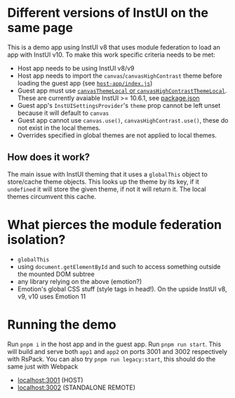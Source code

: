 # Different versions of InstUI on the same page

This is a demo app using InstUI v8 that uses module federation to load an app with InstUI v10. To make this work specific criteria needs to be met:

- Host app needs to be using InstUI v8/v9
- Host app needs to import the `canvas`/`canvasHighContrast` theme before loading the guest app (see [`host-app/index.js`](https://github.com/matyasf/module-federation-instui/blob/main/host-app/src/index.js#L9))
- Guest app must use [`canvasThemeLocal` or `canvasHighContrastThemeLocal`](https://github.com/matyasf/module-federation-instui/blob/main/guest-app/src/App.js#L5). These are currently avaiable InstUI >= 10.6.1, see [package.json](https://github.com/matyasf/module-federation-instui/blob/main/guest-app/package.json#L13)
- Guest app's `InstUISettingsProvider`'s `theme` prop cannot be left unset because it will default to `canvas`
- Guest app cannot use `canvas.use()`, `canvasHighContrast.use()`, these do not exist in the local themes.
- Overrides specified in global themes are not applied to local themes.

## How does it work?

The main issue with InstUI theming that it uses a `globalThis` object to store/cache theme objects. This looks up the theme by its key, if it `undefined` it will store the given theme, if not it will return it. The local themes circumvent this cache.

# What pierces the module federation isolation?

- `globalThis`
- using `document.getElementById` and such to access something outside the mounted DOM subtree
- any library relying on the above (emotion?)
- Emotion's global CSS stuff (style tags in head!). On the upside InstUI v8, v9, v10 uses Emotion 11

# Running the demo

Run `pnpm i` in the host app and in the guest app. Run `pnpm run start`. This will build and serve both `app1` and `app2` on ports 3001 and 3002 respectively with RsPack.
You can also try `pnpm run legacy:start`, this should do the same just with Webpack

- [localhost:3001](http://localhost:3001/) (HOST)
- [localhost:3002](http://localhost:3002/) (STANDALONE REMOTE)
